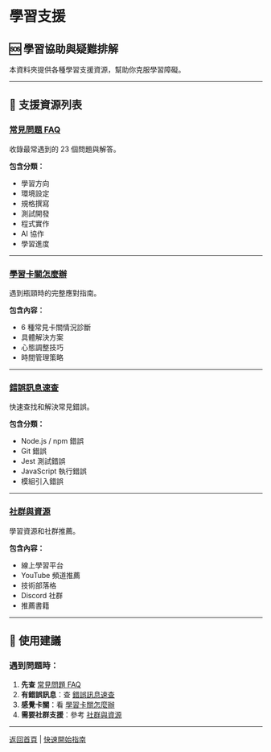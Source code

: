 # 學習支援

## 🆘 學習協助與疑難排解

本資料夾提供各種學習支援資源，幫助你克服學習障礙。

---

## 📖 支援資源列表

### [常見問題 FAQ](./常見問題FAQ)
收錄最常遇到的 23 個問題與解答。

**包含分類：**
- 學習方向
- 環境設定  
- 規格撰寫
- 測試開發
- 程式實作
- AI 協作
- 學習進度

---

### [學習卡關怎麼辦](./學習卡關怎麼辦)
遇到瓶頸時的完整應對指南。

**包含內容：**
- 6 種常見卡關情況診斷
- 具體解決方案
- 心態調整技巧
- 時間管理策略

---

### [錯誤訊息速查](./錯誤訊息速查)
快速查找和解決常見錯誤。

**包含分類：**
- Node.js / npm 錯誤
- Git 錯誤
- Jest 測試錯誤
- JavaScript 執行錯誤
- 模組引入錯誤

---

### [社群與資源](./社群與資源)
學習資源和社群推薦。

**包含內容：**
- 線上學習平台
- YouTube 頻道推薦
- 技術部落格
- Discord 社群
- 推薦書籍

---

## 🎯 使用建議

### 遇到問題時：

1. **先查** [常見問題 FAQ](./常見問題FAQ)
2. **有錯誤訊息**：查 [錯誤訊息速查](./錯誤訊息速查)
3. **感覺卡關**：看 [學習卡關怎麼辦](./學習卡關怎麼辦)
4. **需要社群支援**：參考 [社群與資源](./社群與資源)

---

[返回首頁](../00_電子書首頁) | [快速開始指南](../學習資源/快速開始指南)
